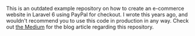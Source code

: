 This is an outdated example repository on how to create an e-commerce website in Laravel 6 using PayPal for checkout. I wrote this years ago, and wouldn't recommend you to use this code in production in any way. Check out [the Medium](https://medium.com/@larstwolters/creating-a-simple-webstore-with-paypal-integration-in-laravel-6-7b8c58a4be16) for the blog article regarding this repository.
